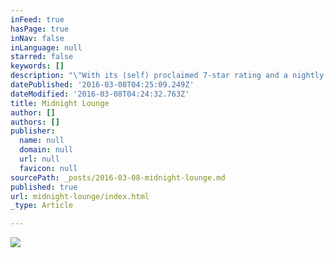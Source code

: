 ```yaml
---
inFeed: true
hasPage: true
inNav: false
inLanguage: null
starred: false
keywords: []
description: "\"With its (self) proclaimed 7-star rating and a nightly rate that ranges from a few thousand dollars to the immediate surrendering of your first born child, the Buri Al Arab is arguably the world's most luxurious hotel.\_With its sail-like features, the building instantly became\_an iconic representation of Dubai upon its completion in 1999. I find the night to be the most pleasant time to visit such landmark, capturing the night lights in perfect quietness.\""
datePublished: '2016-03-08T04:25:09.249Z'
dateModified: '2016-03-08T04:24:32.763Z'
title: Midnight Lounge
author: []
authors: []
publisher:
  name: null
  domain: null
  url: null
  favicon: null
sourcePath: _posts/2016-03-08-midnight-lounge.md
published: true
url: midnight-lounge/index.html
_type: Article

---
```

![](https://the-grid-user-content.s3-us-west-2.amazonaws.com/5dbd871f-6515-4187-abb4-e3fa6b97024f.jpg)